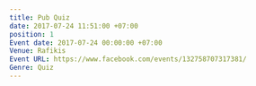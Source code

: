 ```yaml
---
title: Pub Quiz
date: 2017-07-24 11:51:00 +07:00
position: 1
Event date: 2017-07-24 00:00:00 +07:00
Venue: Rafikis
Event URL: https://www.facebook.com/events/132758707317381/
Genre: Quiz
---
```


